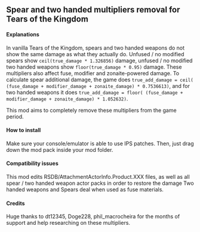 ## Spear and two handed multipliers removal for Tears of the Kingdom

#### Explanations 

In vanilla Tears of the Kingdom, spears and two handed weapons do not show the same damage as what they actually do. Unfused / no modified spears show `ceil(true_damage * 1.326856)` damage, unfused / no modified two handed weapons show `floor(true_damage * 0.95)` damage. These multipliers also affect fuse, modifier and zonaite-powered damage. To calculate spear additional damage, the game does `true_add_damage = ceil( (fuse_damage + modifier_damage + zonaite_damage) * 0.7536613)`, and for two handed weapons it does `true_add_damage = floor( (fuse_damage + modifier_damage + zonaite_damage) * 1.052632)`.

This mod aims to completely remove these multipliers from the game period.

#### How to install

Make sure your console/emulator is able to use IPS patches. Then, just drag down the mod pack inside your mod folder.

#### Compatibility issues

This mod edits RSDB/AttachmentActorInfo.Product.XXX files, as well as all spear / two handed weapon actor packs in order to restore the damage Two handed weapons and Spears deal when used as fuse materials. 

#### Credits

Huge thanks to dt12345, Doge228, phil_macrocheira for the months of support and help researching on these multipliers.